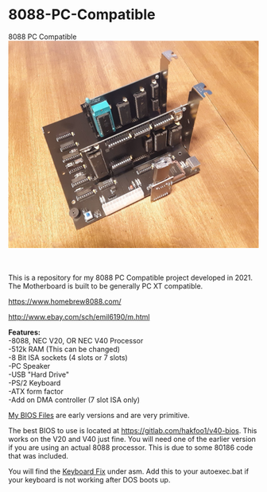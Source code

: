 # 8088-PC-Compatible
8088 PC Compatible
![alt text](/images/20211027_110916.jpg)

\
\
This is a repository for my 8088 PC Compatible project developed in 2021. The Motherboard is built to be generally PC XT compatible.

https://www.homebrew8088.com/

http://www.ebay.com/sch/emil6190/m.html

**Features:**\
-8088, NEC V20, OR NEC V40 Processor\
-512k RAM (This can be changed)\
-8 Bit ISA sockets (4 slots or 7 slots)\
-PC Speaker\
-USB "Hard Drive"\
-PS/2 Keyboard\
-ATX form factor\
-Add on DMA controller (7 slot ISA only) 

[My BIOS Files](https://github.com/homebrew8088/8088-PC-Compatible/tree/main/bios) are early versions and are very primitive.

The best BIOS to use is located at https://gitlab.com/hakfoo1/v40-bios. This works on the V20 and V40 just fine. You will need one of the earlier version if you are using an actual 8088 processor. This is due to some 80186 code that was included. 

You will find the [Keyboard Fix](https://github.com/homebrew8088/8088-PC-Compatible/tree/main/asm/keyboard%20fix) under asm. Add this to your autoexec.bat if your keyboard is not working after DOS boots up.

